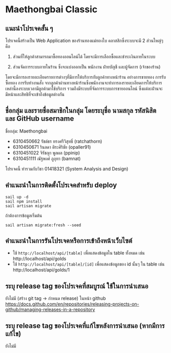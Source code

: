 # Maethongbai Classic

## แนะนำโปรเจคสั้น ๆ
โปรเจคนี้สร้างเป็น Web Application ของร้านทองแม่ทองใบ คลาสสิกซึ่งระบบจะมี 2 ส่วนใหญ่ๆ คือ

1. ส่วนที่ให้ลูกค้าสามารถมาซื้อทองออนไลน์ได้ โดยจะมีการเลือกซื้อและชำระเงินภายในระบบ

2. ส่วนจัดการระบบภายในร้าน ซึ่งจะแบ่งออกเป็น พนักงาน ฝ่ายบัญชี และผู้จัดการ (เจ้าของร้าน)

โดยจะมีการลงรายละเอียดรายการต่างๆที่มีการให้บริการกับลูกค้าทางหน้าร้าน อย่างการขายทอง การรับซื้อทอง การรับทำงานสั่ง จากลูกค้าผ่านทางหน้าร้านซึ่งพนักงานจะทำการลงรายละเอียดการให้บริการเหล่านี้ลงระบบเวลามีลูกค้ามาใช้บริการ รวมถึงมีระบบที่จัดการระบบการขายออนไลน์ ซึ่งแต่ละฝ่านจะมีหน้าและสิทธิที่จะเข้าถึงข้อมูลต่างกัน

## ชื่อกลุ่ม และรายชื่อสมาชิกในกลุ่ม โดยระบุชื่อ นามสกุล รหัสนิสิต และ GitHub username

ชื่อกลุ่ม: Maethongbai

- 6310450662 รัชต์ธร ทรงศรีวิสุทธิ์ (ratchathorn)
- 6310450671 รินลดา ติระศิริชัย (opaller91)
- 6310451022 จิรัชญา พูลผล (ppinip)
- 6310451111 ณัฐพงศ์ ภูอุทา (bamnat)

โปรเจคนี้ ทํารวมกับวิชา 01418321 (System Analysis and Design)


## คำแนะนำในการติดตั้งโปรเจคสำหรับ deploy
```
sail up -d
sail npm install
sail artisan migrate
```
ถ้าต้องการข้อมูลเริ่มต้น
```
sail artisan migrate:fresh --seed
```

## คำแนะนำในการรันโปรเจคหรือการเข้าถึงหน้าเว็บไซต์
- ใช้ `http://localhost/api/[table]` เพื่อแสดงข้อมูลใน table ทั้งหมด เช่น http://localhost/api/golds
- ใช้ `http://localhost/api/[table]/[id]` เพื่อแสดงข้อมูลของ id นั้นๆ ใน table  เช่น http://localhost/api/golds/1

## ระบุ release tag ของโปรเจคที่สมบูรณ์ ใช้ในการนำเสนอ
ยังไม่มี (สร้าง git tag -> กำหนด release) ในหน้า github
https://docs.github.com/en/repositories/releasing-projects-on-github/managing-releases-in-a-repository

## ระบุ release tag ของโปรเจคที่แก้ไขหลังการนำเสนอ (หากมีการแก้ไข)
ยังไม่มี

